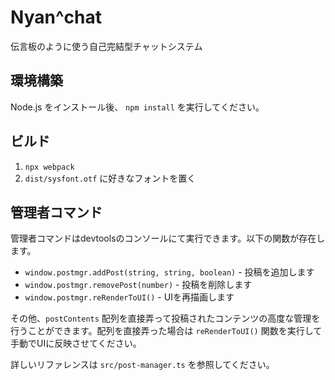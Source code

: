 # Nyan^chat
伝言板のように使う自己完結型チャットシステム

## 環境構築
Node.js をインストール後、 `npm install` を実行してください。

## ビルド
1. `npx webpack`
2. `dist/sysfont.otf` に好きなフォントを置く

## 管理者コマンド
管理者コマンドはdevtoolsのコンソールにて実行できます。以下の関数が存在します。

- `window.postmgr.addPost(string, string, boolean)` - 投稿を追加します
- `window.postmgr.removePost(number)` - 投稿を削除します
- `window.postmgr.reRenderToUI()` - UIを再描画します

その他、`postContents` 配列を直接弄って投稿されたコンテンツの高度な管理を行うことができます。配列を直接弄った場合は `reRenderToUI()` 関数を実行して手動でUIに反映させてください。

詳しいリファレンスは `src/post-manager.ts` を参照してください。